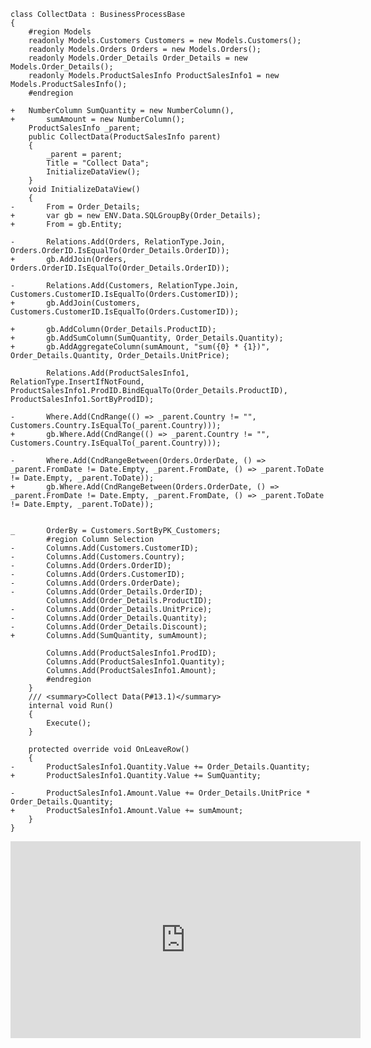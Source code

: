 ﻿```csdiff
class CollectData : BusinessProcessBase
{
    #region Models
    readonly Models.Customers Customers = new Models.Customers();
    readonly Models.Orders Orders = new Models.Orders();
    readonly Models.Order_Details Order_Details = new Models.Order_Details();
    readonly Models.ProductSalesInfo ProductSalesInfo1 = new Models.ProductSalesInfo();
    #endregion

+   NumberColumn SumQuantity = new NumberColumn(),
+       sumAmount = new NumberColumn();
    ProductSalesInfo _parent;
    public CollectData(ProductSalesInfo parent)
    {
        _parent = parent;
        Title = "Collect Data";
        InitializeDataView();
    }
    void InitializeDataView()
    {
-       From = Order_Details;
+       var gb = new ENV.Data.SQLGroupBy(Order_Details);
+       From = gb.Entity;

-       Relations.Add(Orders, RelationType.Join, Orders.OrderID.IsEqualTo(Order_Details.OrderID));
+       gb.AddJoin(Orders, Orders.OrderID.IsEqualTo(Order_Details.OrderID));

-       Relations.Add(Customers, RelationType.Join, Customers.CustomerID.IsEqualTo(Orders.CustomerID));
+       gb.AddJoin(Customers, Customers.CustomerID.IsEqualTo(Orders.CustomerID));

+       gb.AddColumn(Order_Details.ProductID);
+       gb.AddSumColumn(SumQuantity, Order_Details.Quantity);
+       gb.AddAggregateColumn(sumAmount, "sum({0} * {1})", Order_Details.Quantity, Order_Details.UnitPrice);

        Relations.Add(ProductSalesInfo1, RelationType.InsertIfNotFound, ProductSalesInfo1.ProdID.BindEqualTo(Order_Details.ProductID), ProductSalesInfo1.SortByProdID);

-       Where.Add(CndRange(() => _parent.Country != "", Customers.Country.IsEqualTo(_parent.Country)));
+       gb.Where.Add(CndRange(() => _parent.Country != "", Customers.Country.IsEqualTo(_parent.Country)));

-       Where.Add(CndRangeBetween(Orders.OrderDate, () => _parent.FromDate != Date.Empty, _parent.FromDate, () => _parent.ToDate != Date.Empty, _parent.ToDate));
+       gb.Where.Add(CndRangeBetween(Orders.OrderDate, () => _parent.FromDate != Date.Empty, _parent.FromDate, () => _parent.ToDate != Date.Empty, _parent.ToDate));

              
_       OrderBy = Customers.SortByPK_Customers;
        #region Column Selection
-       Columns.Add(Customers.CustomerID);
-       Columns.Add(Customers.Country);
-       Columns.Add(Orders.OrderID);
-       Columns.Add(Orders.CustomerID);
-       Columns.Add(Orders.OrderDate);
-       Columns.Add(Order_Details.OrderID);
        Columns.Add(Order_Details.ProductID);
-       Columns.Add(Order_Details.UnitPrice);
-       Columns.Add(Order_Details.Quantity);
-       Columns.Add(Order_Details.Discount);
+       Columns.Add(SumQuantity, sumAmount);

        Columns.Add(ProductSalesInfo1.ProdID);
        Columns.Add(ProductSalesInfo1.Quantity);
        Columns.Add(ProductSalesInfo1.Amount);
        #endregion
    }
    /// <summary>Collect Data(P#13.1)</summary>
    internal void Run()
    {
        Execute();
    }

    protected override void OnLeaveRow()
    {
-       ProductSalesInfo1.Quantity.Value += Order_Details.Quantity;
+       ProductSalesInfo1.Quantity.Value += SumQuantity;

-       ProductSalesInfo1.Amount.Value += Order_Details.UnitPrice * Order_Details.Quantity;
+       ProductSalesInfo1.Amount.Value += sumAmount;
    }
}
```

<iframe width="560" height="315" src="https://www.youtube.com/embed/dTofX4CNYAI?list=PL1DEQjXG2xnLp-A7typjUccfykKPenrer" frameborder="0" allowfullscreen></iframe>